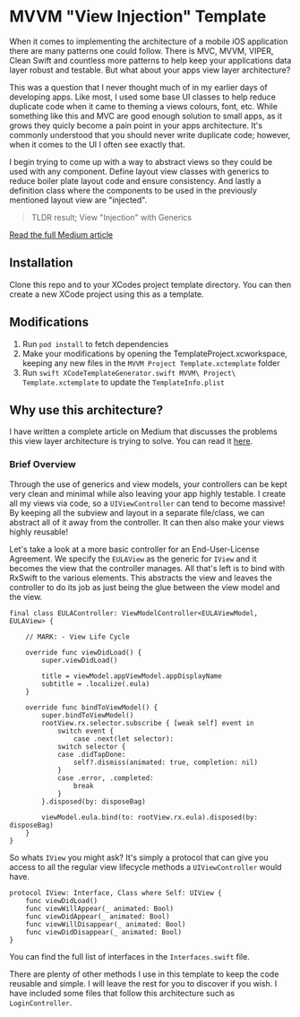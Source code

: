 # MVVM "View Injection" Template

When it comes to implementing the architecture of a mobile iOS application there are many patterns one could follow. There is MVC, MVVM, VIPER, Clean Swift and countless more patterns to help keep your applications data layer robust and testable. But what about your apps view layer architecture?

This was a question that I never thought much of in my earlier days of developing apps. Like most, I used some base UI classes to help reduce duplicate code when it came to theming a views colours, font, etc. While something like this and MVC are good enough solution to small apps, as it grows they quicly become a pain point in your apps architecture. It's commonly understood that you should never write duplicate code; however, when it comes to the UI I often see exactly that.

I begin trying to come up with a way to abstract views so they could be used with any component. Define layout view classes with generics to reduce boiler plate layout code and ensure consistency. And lastly a definition class where the components to be used in the previously mentioned layout view are "injected".

> TLDR result; View "Injection" with Generics

[Read the full Medium article](https://medium.com/p/22f82c073165)

## Installation

Clone this repo and to your XCodes project template directory. You can then create a new XCode project using this as a template.

## Modifications

1. Run `pod install` to fetch dependencies
2. Make your modifications by opening the TemplateProject.xcworkspace, keeping any new files in the `MVVM Project Template.xctemplate` folder
3. Run `swift XCodeTemplateGenerator.swift MVVM\ Project\ Template.xctemplate` to update the `TemplateInfo.plist`

## Why use this architecture? 

I have written a complete article on Medium that discusses the problems this view layer architecture is trying to solve. You can read it [here](https://medium.com/p/22f82c073165).

### Brief Overview

Through the use of generics and view models, your controllers can be kept very clean and minimal while also leaving your app highly testable. I create all my views via code, so a `UIViewController` can tend to become massive! By keeping all the subview and layout in a separate file/class, we can abstract all of it away from the controller. It can then also make your views highly reusable!

Let's take a look at a more basic controller for an End-User-License Agreement. We specify the `EULAView` as the generic for `IView` and it becomes the view that the controller manages. All that's left is to bind with RxSwift to the various elements. This abstracts the view and leaves the controller to do its job as just being the glue between the view model and the view.

```
final class EULAController: ViewModelController<EULAViewModel, EULAView> {

    // MARK: - View Life Cycle

    override func viewDidLoad() {
        super.viewDidLoad()

        title = viewModel.appViewModel.appDisplayName
        subtitle = .localize(.eula)
    }

    override func bindToViewModel() {
        super.bindToViewModel()
        rootView.rx.selector.subscribe { [weak self] event in
            switch event {
                case .next(let selector):
            switch selector {
            case .didTapDone:
                self?.dismiss(animated: true, completion: nil)
            }
            case .error, .completed:
                break
            }
        }.disposed(by: disposeBag)

        viewModel.eula.bind(to: rootView.rx.eula).disposed(by: disposeBag)
    }
}
```

So whats `IView` you might ask? It's simply a protocol that can give you access to all the regular view lifecycle methods a `UIViewController` would have.

```
protocol IView: Interface, Class where Self: UIView {
    func viewDidLoad()
    func viewWillAppear(_ animated: Bool)
    func viewDidAppear(_ animated: Bool)
    func viewWillDisappear(_ animated: Bool)
    func viewDidDisappear(_ animated: Bool)
}
```
You can find the full list of interfaces in the `Interfaces.swift` file.

There are plenty of other methods I use in this template to keep the code reusable and simple. I will leave the rest for you to discover if you wish. I have included some files that follow this architecture such as `LoginController`. 
